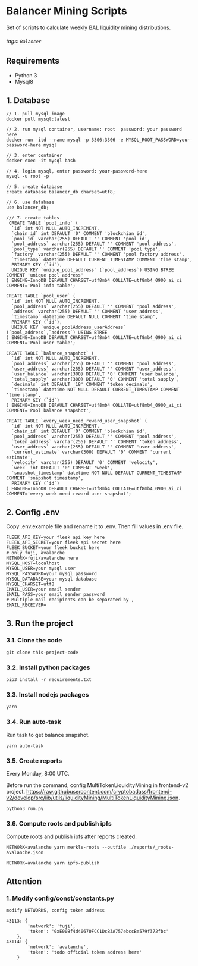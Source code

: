 # Balancer Mining Scripts

Set of scripts to calculate weekly BAL liquidity mining distributions.

###### tags: `Balancer`

## Requirements

-   Python 3
-   Mysql8

## 1. Database

```sql=
// 1. pull mysql image
docker pull mysql:latest

// 2. run mysql container, username: root  password: your password here
docker run -itd --name mysql -p 3306:3306 -e MYSQL_ROOT_PASSWORD=your-password-here mysql

// 3. enter container
docker exec -it mysql bash

// 4. login mysql, enter password: your-password-here
mysql -u root -p

// 5. create database
create database balancer_db charset=utf8;

// 6. use database
use balancer_db;

/// 7. create tables
 CREATE TABLE `pool_info` (
  `id` int NOT NULL AUTO_INCREMENT,
  `chain_id` int DEFAULT '0' COMMENT 'blockchian id',
  `pool_id` varchar(255) DEFAULT '' COMMENT 'pool id',
  `pool_address` varchar(255) DEFAULT '' COMMENT 'pool address',
  `pool_type` varchar(255) DEFAULT '' COMMENT 'pool type',
  `factory` varchar(255) DEFAULT '' COMMENT 'pool factory address',
  `timestamp` datetime DEFAULT CURRENT_TIMESTAMP COMMENT 'time stamp',
  PRIMARY KEY (`id`),
  UNIQUE KEY `unique_pool_address` (`pool_address`) USING BTREE COMMENT 'unique pool address'
) ENGINE=InnoDB DEFAULT CHARSET=utf8mb4 COLLATE=utf8mb4_0900_ai_ci COMMENT='Pool info table';

CREATE TABLE `pool_user` (
  `id` int NOT NULL AUTO_INCREMENT,
  `pool_address` varchar(255) DEFAULT '' COMMENT 'pool address',
  `address` varchar(255) DEFAULT '' COMMENT 'user address',
  `timestamp` datetime DEFAULT NULL COMMENT 'time stamp',
  PRIMARY KEY (`id`),
  UNIQUE KEY `unique_poolAddress_userAddress` (`pool_address`,`address`) USING BTREE
) ENGINE=InnoDB DEFAULT CHARSET=utf8mb4 COLLATE=utf8mb4_0900_ai_ci COMMENT='Pool user table';

CREATE TABLE `balance_snapshot` (
  `id` int NOT NULL AUTO_INCREMENT,
  `pool_address` varchar(255) DEFAULT '' COMMENT 'pool address',
  `user_address` varchar(255) DEFAULT '' COMMENT 'user_address',
  `user_balance` varchar(300) DEFAULT '0' COMMENT 'user balance',
  `total_supply` varchar(300) DEFAULT '0' COMMENT 'total supply',
  `decimals` int DEFAULT '18' COMMENT 'token decimals',
  `timestamp` datetime NOT NULL DEFAULT CURRENT_TIMESTAMP COMMENT 'time stamp',
  PRIMARY KEY (`id`)
) ENGINE=InnoDB DEFAULT CHARSET=utf8mb4 COLLATE=utf8mb4_0900_ai_ci COMMENT='Pool balance snapshot';

CREATE TABLE `every_week_need_reward_user_snapshot` (
  `id` int NOT NULL AUTO_INCREMENT,
  `chain_id` int DEFAULT '0' COMMENT 'blockchian id',
  `pool_address` varchar(255) DEFAULT '' COMMENT 'pool address',
  `token_address` varchar(255) DEFAULT '' COMMENT 'token address',
  `user_address` varchar(255) DEFAULT '' COMMENT 'user address',
  `current_estimate` varchar(300) DEFAULT '0' COMMENT 'current estimate',
  `velocity` varchar(255) DEFAULT '0' COMMENT 'velocity',
  `week` int DEFAULT '0' COMMENT 'week',
  `snapshot_timestamp` datetime NOT NULL DEFAULT CURRENT_TIMESTAMP COMMENT 'snapshot timestamp',
  PRIMARY KEY (`id`)
) ENGINE=InnoDB DEFAULT CHARSET=utf8mb4 COLLATE=utf8mb4_0900_ai_ci COMMENT='every week need reward user snapshot';
```

## 2. Config .env

Copy .env.example file and rename it to .env. Then fill values in .env file.

```javascript=
FLEEK_API_KEY=your fleek api key here
FLEEK_API_SECRET=your fleek api secret here
FLEEK_BUCKET=your fleek bucket here
# only fuji, avalanche
NETWORK=fuji/avalanche here
MYSQL_HOST=localhost
MYSQL_USER=your mysql user
MYSQL_PASSWORD=your mysql password
MYSQL_DATABASE=your mysql database
MYSQL_CHARSET=utf8
EMAIL_USER=your email sender
EMAIL_PASS=your email sender password
# Multiple mail recipients can be separated by ,
EMAIL_RECEIVER=
```

## 3. Run the project

### 3.1. Clone the code

```bash=
git clone this-project-code
```

### 3.2. Install python packages

```bash=
pip3 install -r requirements.txt
```

### 3.3. Install nodejs packages

```bash=
yarn
```

### 3.4. Run auto-task

Run task to get balance snapshot.

```bash=
yarn auto-task
```

### 3.5. Create reports

Every Monday, 8:00 UTC.

Before run the command, config MultiTokenLiquidityMining in frontend-v2 project. https://raw.githubusercontent.com/cryptobadass/frontend-v2/develop/src/lib/utils/liquidityMining/MultiTokenLiquidityMining.json.

```bash=
python3 run.py
```

### 3.6. Compute roots and publish ipfs

Compute roots and publish ipfs after reports created.

```bash=
NETWORK=avalanche yarn merkle-roots --outfile ./reports/_roots-avalanche.json

NETWORK=avalanche yarn ipfs-publish
```

## Attention

### 1. Modify config/const/constants.py

```python=
modify NETWORKS, config token address

43113: {
        'network': 'fuji',
        'token': '0xE00Bf4d40670FCC1DcB3A757ebccBe579f372fbc'
    },
43114: {
        'network': 'avalanche',
        'token': 'todo official token address here'
    }
```
